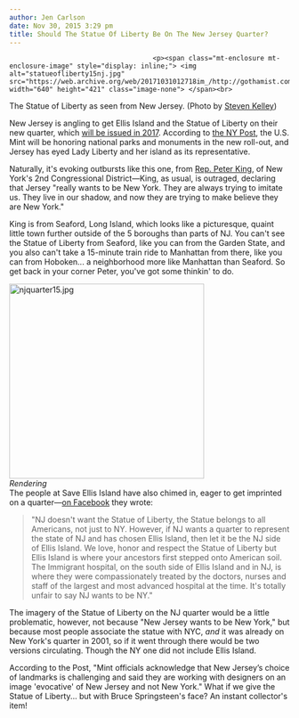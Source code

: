 ```yaml
---
author: Jen Carlson
date: Nov 30, 2015 3:29 pm
title: Should The Statue Of Liberty Be On The New Jersey Quarter?
---
```


	
										<p><span class="mt-enclosure mt-enclosure-image" style="display: inline;"> <img alt="statueofliberty15nj.jpg" src="https://web.archive.org/web/20171031012718im_/http://gothamist.com/attachments/arts_jen/statueofliberty15nj.jpg" width="640" height="421" class="image-none"> </span><br>
<span class="photo_caption">The Statue of Liberty as seen from New Jersey. (Photo by <a href="https://web.archive.org/web/20171031012718/https://www.flickr.com/photos/yukonblizzard/6181527756">Steven Kelley</a>)</span></p>

<p>New Jersey is angling to get Ellis Island and the Statue of Liberty on their new quarter, which <a href="https://web.archive.org/web/20171031012718/http://www.parkquarters.com/2017-national-park-quarters">will be issued in 2017</a>. According to <a href="https://web.archive.org/web/20171031012718/http://nypost.com/2015/11/27/nj-wants-statue-of-liberty-ellis-island-on-new-state-quarter/">the NY Post</a>, the U.S. Mint will be honoring national parks and monuments in the new roll-out, and Jersey has eyed Lady Liberty and her island as its representative.</p>

<p>Naturally, it&apos;s evoking outbursts like this one, from <a href="https://web.archive.org/web/20171031012718/https://twitter.com/RepPeteKing">Rep. Peter King</a>, of New York&apos;s 2nd Congressional District&#x2014;King, as usual, is outraged, declaring that Jersey &quot;really wants to be New York. They are always trying to imitate us. They live in our shadow, and now they are trying to make believe they are New York.&quot; </p>

<p>King is from Seaford, Long Island, which looks like a picturesque, quaint little town further outside of the 5 boroughs than parts of NJ. You can&apos;t see the Statue of Liberty from Seaford, like you can from the Garden State, and you also can&apos;t take a 15-minute train ride to Manhattan from there, like you can from Hoboken... a neighborhood more like Manhattan than Seaford. So get back in your corner Peter, you&apos;ve got some thinkin&apos; to do. </p>

<p><span class="mt-enclosure mt-enclosure-image" style="display: inline;"> </span></p><div class="image-right"> <img alt="njquarter15.jpg" src="https://web.archive.org/web/20171031012718im_/http://gothamist.com/attachments/arts_jen/njquarter15.jpg" width="350" height="350"> <br> <i style=" width:350px; ;display:block"> Rendering</i></div> The people at Save Ellis Island have also chimed in, eager to get imprinted on a quarter&#x2014;<a href="https://web.archive.org/web/20171031012718/https://www.facebook.com/saveellisisland/posts/10153307699483716">on Facebook</a> they wrote: <p></p>

<blockquote>&quot;NJ doesn&apos;t want the Statue of Liberty, the Statue belongs to all Americans, not just to NY. However, if NJ wants a quarter to represent the state of NJ and has chosen Ellis Island, then let it be the NJ side of Ellis Island. We love, honor and respect the Statue of Liberty but Ellis Island is where your ancestors first stepped onto American soil. The Immigrant hospital, on the south side of Ellis Island and in NJ, is where they were compassionately treated by the doctors, nurses and staff of the largest and most advanced hospital at the time. It&apos;s totally unfair to say NJ wants to be NY.&quot;</blockquote>

<p>The imagery of the Statue of Liberty on the NJ quarter would be a little problematic, however, not because &quot;New Jersey wants to be New York,&quot; but because most people associate the statue with NYC, <em>and</em> it was already on New York&apos;s quarter in 2001, so if it went through there would be two versions circulating. Though the NY one did not include Ellis Island.</p>

<p>According to the Post, &quot;Mint officials acknowledge that New Jersey&#x2019;s choice of landmarks is challenging and said they are working with designers on an image &apos;evocative&apos; of New Jersey and not New York.&quot; What if we give the Statue of Liberty... but with Bruce Springsteen&apos;s face? An instant collector&apos;s item!</p>					
										
									
				